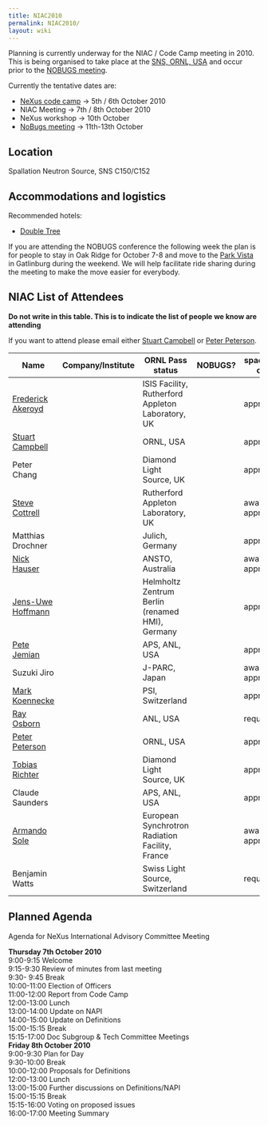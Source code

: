 ```yaml
---
title: NIAC2010
permalink: NIAC2010/
layout: wiki
---
```


Planning is currently underway for the NIAC / Code Camp meeting in 2010.
This is being organised to take place at the [SNS, ORNL,
USA](http://neutrons.ornl.gov/) and occur prior to the [NOBUGS
meeting](http://www.nobugsconference.org/).

Currently the tentative dates are:

-   [NeXus code camp](NIAC2010_CodeCamp "wikilink") -&gt; 5th / 6th
    October 2010
-   NIAC Meeting -&gt; 7th / 8th October 2010
-   NeXus workshop -&gt; 10th October
-   [NoBugs meeting](http://www.nobugsconference.org/Conferences) -&gt;
    11th-13th October

Location
--------

Spallation Neutron Source, SNS C150/C152

Accommodations and logistics
----------------------------

Recommended hotels:

-   [Double
    Tree](http://doubletree1.hilton.com/en_US/dt/hotel/ORKDTDT-Doubletree-Hotel-Oak-Ridge-Tennessee/index.do)

If you are attending the NOBUGS conference the following week the plan
is for people to stay in Oak Ridge for October 7-8 and move to the [Park
Vista](http://doubletree1.hilton.com/en_US/dt/hotel/GKTPVDT-The-Park-Vista-Gatlinburg-a-Doubletree-Hotel-Tennessee/index.do)
in Gatlinburg during the weekend. We will help facilitate ride sharing
during the meeting to make the move easier for everybody.

NIAC List of Attendees
----------------------

**Do not write in this table. This is to indicate the list of people we
know are attending**

If you want to attend please email either [Stuart
Campbell](User%3AStuart_Campbell "wikilink") or [Peter
Peterson](User%3APeter_Peterson "wikilink").

| Name                                                      | Company/Institute                                   | ORNL Pass status    | NOBUGS? | spaces in car |
|-----------------------------------------------------------|-----------------------------------------------------|---------------------|---------|---------------|
| [Frederick Akeroyd](User%3AFreddie_Akeroyd "wikilink")    | | ISIS Facility, Rutherford Appleton Laboratory, UK | | approved          | YES     |               |
| [Stuart Campbell](User%3AStuart_Campbell "wikilink")      | | ORNL, USA                                         | | approved          | YES     | 2             |
| Peter Chang                                               | | Diamond Light Source, UK                          | | approved          | YES     |               |
| [Steve Cottrell](User%3ASteve_Cottrell "wikilink")        | | Rutherford Appleton Laboratory, UK                | | awaiting approval | YES     |               |
| Matthias Drochner                                         | | Julich, Germany                                   | | approved          | **NO**  |               |
| [Nick Hauser](User%3ANick_Hauser "wikilink")              | | ANSTO, Australia                                  | | awaiting approval | YES     |               |
| [ Jens-Uwe Hoffmann](User%3AJens-Uwe_Hoffmann "wikilink") | | Helmholtz Zentrum Berlin (renamed HMI), Germany   | | approved          | YES     |               |
| [Pete Jemian](User%3APete_Jemian "wikilink")              | | APS, ANL, USA                                     | | approved          | **NO**  |               |
| Suzuki Jiro                                               | | J-PARC, Japan                                     | | awaiting approval | **NO**  |               |
| [Mark Koennecke](User%3AMark_Koennecke "wikilink")        | | PSI, Switzerland                                  | | approved          | YES     |               |
| [Ray Osborn](User%3ARay_Osborn "wikilink")                | | ANL, USA                                          | | requested         |         |               |
| [Peter Peterson](User%3APeter_Peterson "wikilink")        | | ORNL, USA                                         | | approved          | YES     | 3             |
| [Tobias Richter](User%3ATobias_Richter "wikilink")        | | Diamond Light Source, UK                          | | approved          | YES     |               |
| Claude Saunders                                           | | APS, ANL, USA                                     | | approved          | YES     |               |
| [Armando Sole](User%3AArmando_Sole "wikilink")            | | European Synchrotron Radiation Facility, France   | | awaiting approval | **NO**  |               |
| Benjamin Watts                                            | | Swiss Light Source, Switzerland                   | | requested         | **NO**  |               |

Planned Agenda
--------------

Agenda for NeXus International Advisory Committee Meeting

**Thursday 7th October 2010**  
9:00-9:15 Welcome  
9:15-9:30 Review of minutes from last meeting  
9:30- 9:45 Break  
10:00-11:00 Election of Officers  
11:00-12:00 Report from Code Camp  
12:00-13:00 Lunch  
13:00-14:00 Update on NAPI  
14:00-15:00 Update on Definitions  
15:00-15:15 Break  
15:15-17:00 Doc Subgroup & Tech Committee Meetings  
**Friday 8th October 2010**  
9:00-9:30 Plan for Day  
9:30-10:00 Break  
10:00-12:00 Proposals for Definitions  
12:00-13:00 Lunch  
13:00-15:00 Further discussions on Definitions/NAPI  
15:00-15:15 Break  
15:15-16:00 Voting on proposed issues  
16:00-17:00 Meeting Summary  

